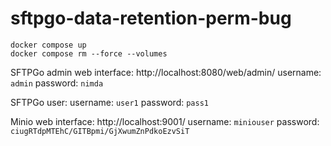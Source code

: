 # sftpgo-data-retention-perm-bug

```
docker compose up
docker compose rm --force --volumes
```

SFTPGo admin web interface:
http://localhost:8080/web/admin/
username: `admin`
password: `nimda`

SFTPGo user:
username: `user1`
password: `pass1`

Minio web interface:
http://localhost:9001/
username: `miniouser`
password: `ciugRTdpMTEhC/GITBpmi/GjXwumZnPdkoEzvSiT`